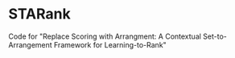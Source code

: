 # STARank
Code for "Replace Scoring with Arrangment: A Contextual Set-to-Arrangement Framework for Learning-to-Rank"

